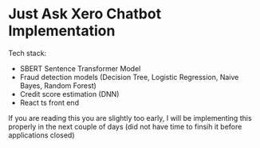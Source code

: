 # Just Ask Xero Chatbot Implementation

Tech stack:
- SBERT Sentence Transformer Model
- Fraud detection models (Decision Tree, Logistic Regression, Naive Bayes, Random Forest)
- Credit score estimation (DNN)
- React ts front end

If you are reading this you are slightly too early, I will be implementing this properly in the next couple of days (did not have time to finsih it before applications closed)
